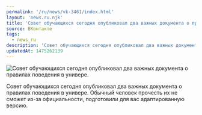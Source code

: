 ```yaml
---
permalink: '/ru/news/vk-3461/index.html'
layout: 'news.ru.njk'
title: 'Совет обучающихся сегодня опубликовал два важных документа о правилах поведения в универе.'
source: ВКонтакте
tags:
  - news_ru
description: 'Совет обучающихся сегодня опубликовал два важных документа о правилах поведения в универе.'
updatedAt: 1475262139
---
```

![Совет обучающихся сегодня опубликовал два важных документа о правилах поведения в универе.](https://sun9-56.userapi.com/impf/c636717/v636717484/2c1eb/dQ0Ku8XJ3SM.jpg?size=1280x768&quality=96&sign=e505319b6a3b2b02044e503058f96da8&c_uniq_tag=qCmLSQndsjqxFadifIffVUIR_yzB0S_55WD9Ay1abH0&type=album)

Совет обучающихся сегодня опубликовал два важных документа о правилах поведения в универе. Обычный человек прочесть их не сможет из-за официальности, подготовили для вас адаптированную версию.
